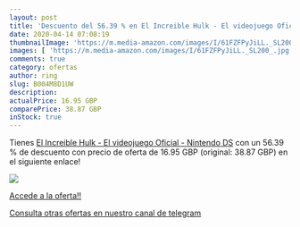 ```yaml
---
layout: post
title: 'Descuento del 56.39 % en El Increible Hulk - El videojuego Oficia'
date: 2020-04-14 07:08:19
thumbnailImage: 'https://m.media-amazon.com/images/I/61FZFPyJiLL._SL200_.jpg'
images: [ 'https://m.media-amazon.com/images/I/61FZFPyJiLL._SL200_.jpg' ]
comments: true
category: ofertas
author: ring
slug: B004M8D1UW
description:
actualPrice: 16.95 GBP
comparePrice: 38.87 GBP
inStock: true
---
```


Tienes [El Increible Hulk - El videojuego Oficial - Nintendo DS](https://www.amazon.com/dp/B004M8D1UW/?tag=redken08-20) con un 56.39 % de descuento con precio de oferta de 16.95 GBP (original: 38.87 GBP) en el siguiente enlace!

[![](https://m.media-amazon.com/images/I/61FZFPyJiLL._SL200_.jpg)](https://www.amazon.com/dp/B004M8D1UW/?tag=redken08-20)

[Accede a la oferta!!](https://www.amazon.com/dp/B004M8D1UW/?tag=redken08-20)

[Consulta otras ofertas en nuestro canal de telegram](https://t.me/s/ofertas25)
